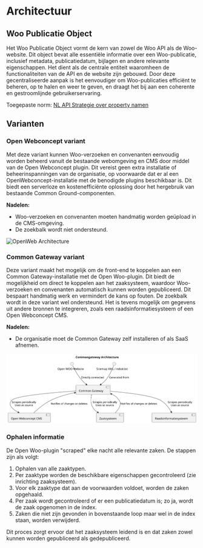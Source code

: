 # Architectuur

## Woo Publicatie Object

Het Woo Publicatie Object vormt de kern van zowel de Woo API als de Woo-website. Dit object bevat alle essentiële informatie over een Woo-publicatie, inclusief metadata, publicatiedatum, bijlagen en andere relevante eigenschappen. Het dient als de centrale entiteit waaromheen de functionaliteiten van de API en de website zijn gebouwd. Door deze gecentraliseerde aanpak is het eenvoudiger om Woo-publicaties efficiënt te beheren, op te halen en weer te geven, en draagt het bij aan een coherente en gestroomlijnde gebruikerservaring.

Toegepaste norm: [NL API Strategie over property namen](https://docs.geostandaarden.nl/api/cv-hr-API-Strategie-20190213/#veldnamen-in-snake_case-camelcase-uppercamelcase-of-kebab-case)

## Varianten

### Open Webconcept variant

Met deze variant kunnen Woo-verzoeken en convenanten eenvoudig worden beheerd vanuit de bestaande webomgeving en CMS door middel van de Open Webconcept plugin. Dit vereist geen extra installatie of beheerinspanningen van de organisatie, op voorwaarde dat er al een OpenWebconcept-installatie met de benodigde plugins beschikbaar is. Dit biedt een serverloze en kostenefficiënte oplossing door het hergebruik van bestaande Common Ground-componenten.

**Nadelen:**

- Woo-verzoeken en convenanten moeten handmatig worden geüpload in de CMS-omgeving.
- De zoekbalk wordt niet ondersteund.

![OpenWeb Architecture](https://raw.githubusercontent.com/ConductionNL/woo-website-template/main/docs/openweb.svg)

### Common Gateway variant

Deze variant maakt het mogelijk om de front-end te koppelen aan een Common Gateway-installatie met de Open Woo-plugin. Dit biedt de mogelijkheid om direct te koppelen aan het zaaksysteem, waardoor Woo-verzoeken en convenanten automatisch kunnen worden gepubliceerd. Dit bespaart handmatig werk en vermindert de kans op fouten. De zoekbalk wordt in deze variant wel ondersteund. Het is tevens mogelijk om gegevens uit andere bronnen te integreren, zoals een raadsinformatiesysteem of een Open Webconcept CMS.

**Nadelen:**

- De organisatie moet de Common Gateway zelf installeren of als SaaS afnemen.

![Commongateway Architecture](https://raw.githubusercontent.com/ConductionNL/woo-website-template/main/docs/commongateway.svg)

### Ophalen informatie

De Open Woo-plugin "scraped" elke nacht alle relevante zaken. De stappen zijn als volgt:

1. Ophalen van alle zaaktypen.
2. Per zaaktype worden de beschikbare eigenschappen gecontroleerd (zie inrichting zaaksysteem).
3. Voor elk zaaktype dat aan de voorwaarden voldoet, worden de zaken opgehaald.
4. Per zaak wordt gecontroleerd of er een publicatiedatum is; zo ja, wordt de zaak opgenomen in de index.
5. Zaken die niet zijn gevonden in bovenstaande loop maar wel in de index staan, worden verwijderd.

Dit proces zorgt ervoor dat het zaaksysteem leidend is en dat zaken zowel kunnen worden gepubliceerd als gedepubliceerd.
